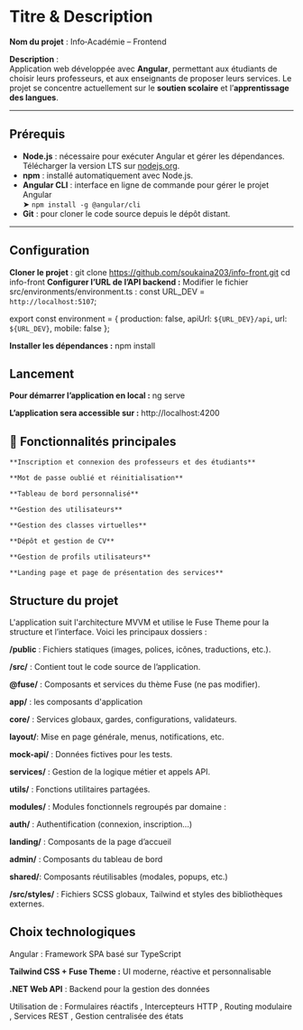 # Titre & Description

**Nom du projet** : Info‑Académie – Frontend

**Description** :  
Application web développée avec **Angular**, permettant aux étudiants de choisir leurs professeurs, et aux enseignants de proposer leurs services. Le projet se concentre actuellement sur le **soutien scolaire** et l’**apprentissage des langues**.

---

## Prérequis

- **Node.js** : nécessaire pour exécuter Angular et gérer les dépendances. Télécharger la version LTS sur [nodejs.org](https://nodejs.org/).
- **npm** : installé automatiquement avec Node.js.
- **Angular CLI** : interface en ligne de commande pour gérer le projet Angular  
  ➤ `npm install -g @angular/cli`
- **Git** : pour cloner le code source depuis le dépôt distant.

---

## Configuration

**Cloner le projet** :
git clone https://github.com/soukaina203/info-front.git
cd info-front
**Configurer l’URL de l’API backend :**
Modifier le fichier src/environments/environment.ts :
const URL_DEV = `http://localhost:5107`;

export const environment = {
  production: false,
  apiUrl: `${URL_DEV}/api`,
  url: `${URL_DEV}`,
  mobile: false
};

**Installer les dépendances :**
npm install
## Lancement
**Pour démarrer l’application en local :**
ng serve

**L’application sera accessible sur :**
http://localhost:4200

## 📌 Fonctionnalités principales
    **Inscription et connexion des professeurs et des étudiants**

    **Mot de passe oublié et réinitialisation**

    **Tableau de bord personnalisé**

    **Gestion des utilisateurs**

    **Gestion des classes virtuelles**

    **Dépôt et gestion de CV**

    **Gestion de profils utilisateurs**

    **Landing page et page de présentation des services**


## Structure du projet
L'application suit l'architecture MVVM et utilise le Fuse Theme pour la structure et l’interface. Voici les principaux dossiers :

 **/public** : Fichiers statiques (images, polices, icônes, traductions, etc.).

 **/src/** : Contient tout le code source de l’application.

 **@fuse/** : Composants et services du thème Fuse (ne pas modifier).

 **app/** : les composants d'application 

 **core/** : Services globaux, gardes, configurations, validateurs.

 **layout/**: Mise en page générale, menus, notifications, etc.

 **mock-api/** : Données fictives pour les tests.

 **services/** : Gestion de la logique métier et appels API.

 **utils/** : Fonctions utilitaires partagées.

 **modules/** : Modules fonctionnels regroupés par domaine :

 **auth/** : Authentification (connexion, inscription…)

 **landing/** : Composants de la page d’accueil

 **admin/** : Composants du tableau de bord

 **shared/**: Composants réutilisables (modales, popups, etc.)

 **/src/styles/** : Fichiers SCSS globaux, Tailwind et styles des bibliothèques externes.

## Choix technologiques
Angular : Framework SPA basé sur TypeScript

**Tailwind CSS + Fuse Theme :** UI moderne, réactive et personnalisable

**.NET Web API** : Backend pour la gestion des données

Utilisation de : Formulaires réactifs , Intercepteurs HTTP , Routing modulaire , Services REST , Gestion centralisée des états


